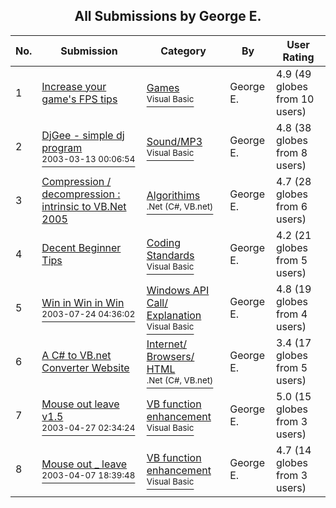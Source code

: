﻿<div align="center">

## All Submissions by George E\.

</div>

No.  | Submission | Category | By   | User Rating
---- | ---------- | -------- | ---- | -----------
1 | [Increase your game's FPS tips<br />](https://github.com/Planet-Source-Code/george-e-increase-your-game-s-fps-tips__1-57743) | [Games<br /><sup>Visual Basic</sup>](../ByCategory/games__1-38.md) | George E\. | 4.9 (49 globes from 10 users)
2 | [DjGee \- simple dj program<br /><sup>2003-03-13 00:06:54</sup>](https://github.com/Planet-Source-Code/george-e-djgee-simple-dj-program__1-43967) | [Sound/MP3<br /><sup>Visual Basic</sup>](../ByCategory/sound-mp3__1-45.md) | George E\. | 4.8 (38 globes from 8 users)
3 | [Compression / decompression : intrinsic to VB\.Net 2005<br />](https://github.com/Planet-Source-Code/george-e-compression-decompression-intrinsic-to-vb-net-2005__10-3912) | [Algorithims<br /><sup>.Net (C#, VB.net)</sup>](../ByCategory/algorithims__10-29.md) | George E\. | 4.7 (28 globes from 6 users)
4 | [Decent Beginner Tips<br />](https://github.com/Planet-Source-Code/george-e-decent-beginner-tips__1-45014) | [Coding Standards<br /><sup>Visual Basic</sup>](../ByCategory/coding-standards__1-43.md) | George E\. | 4.2 (21 globes from 5 users)
5 | [Win in Win in Win<br /><sup>2003-07-24 04:36:02</sup>](https://github.com/Planet-Source-Code/george-e-win-in-win-in-win__1-47141) | [Windows API Call/ Explanation<br /><sup>Visual Basic</sup>](../ByCategory/windows-api-call-explanation__1-39.md) | George E\. | 4.8 (19 globes from 4 users)
6 | [A C\# to VB\.net Converter Website<br />](https://github.com/Planet-Source-Code/george-e-a-c-to-vb-net-converter-website__10-3934) | [Internet/ Browsers/ HTML<br /><sup>.Net (C#, VB.net)</sup>](../ByCategory/internet-browsers-html__10-9.md) | George E\. | 3.4 (17 globes from 5 users)
7 | [Mouse out leave v1\.5<br /><sup>2003-04-27 02:34:24</sup>](https://github.com/Planet-Source-Code/george-e-mouse-out-leave-v1-5__1-45085) | [VB function enhancement<br /><sup>Visual Basic</sup>](../ByCategory/vb-function-enhancement__1-25.md) | George E\. | 5.0 (15 globes from 3 users)
8 | [Mouse out \_ leave<br /><sup>2003-04-07 18:39:48</sup>](https://github.com/Planet-Source-Code/george-e-mouse-out-leave__1-44577) | [VB function enhancement<br /><sup>Visual Basic</sup>](../ByCategory/vb-function-enhancement__1-25.md) | George E\. | 4.7 (14 globes from 3 users)
